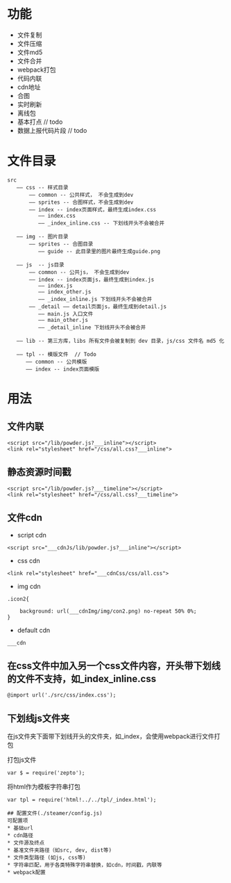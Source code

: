 
# 功能

* 文件复制
* 文件压缩
* 文件md5
* 文件合并
* webpack打包
* 代码内联
* cdn地址
* 合图
* 实时刷新
* 离线包
* 基本打点 // todo
* 数据上报代码片段 // todo


# 文件目录
```
src
   —— css -- 样式目录
       —— common -- 公共样式， 不会生成到dev
       —— sprites -- 合图样式，不会生成到dev
       —— index -- index页面样式，最终生成index.css
          —— index.css
          —— _index_inline.css -- 下划线开头不会被合并

   —— img -- 图片目录
       —— sprites -- 合图目录
          —— guide -- 此目录里的图片最终生成guide.png

   —— js  -- js目录
       —— common -- 公共js， 不会生成到dev
       —— index -- index页面js，最终生成到index.js
          —— index.js
          —— index_other.js
          —— _index_inline.js 下划线开头不会被合并
       —— _detail —— detail页面js，最终生成到detail.js
          —— main.js 入口文件
          —— main_other.js
          —— _detail_inline 下划线开头不会被合并

   —— lib -- 第三方库，libs 所有文件会被复制到 dev 目录，js/css 文件名 md5 化

   —— tpl -- 模版文件  // Todo
      —— common -- 公共模版
      —— index -- index页面模版
```

# 用法

## 文件内联
```
<script src="/lib/powder.js?___inline"></script>
<link rel="stylesheet" href="/css/all.css?___inline">
```

## 静态资源时间戳
```
<script src="/lib/powder.js?___timeline"></script>
<link rel="stylesheet" href="/css/all.css?___timeline">
```

## 文件cdn

* script cdn
```
<script src="___cdnJs/lib/powder.js?___inline"></script>
```

* css cdn
```
<link rel="stylesheet" href="___cdnCss/css/all.css">
```

* img cdn

```
.icon2{

    background: url(___cdnImg/img/con2.png) no-repeat 50% 0%;
}
```

* default cdn
```
___cdn
```


## 在css文件中加入另一个css文件内容，开头带下划线的文件不支持，如_index_inline.css
```
@import url('./src/css/index.css');
```

## 下划线js文件夹
在js文件夹下面带下划线开头的文件夹，如_index，会使用webpack进行文件打包

打包js文件
```
var $ = require('zepto');
```

将html作为模板字符串打包
```
var tpl = require('html!../../tpl/_index.html');

## 配置文件(./steamer/config.js)
可配置项
* 基础url
* cdn路径
* 文件源及终点
* 基准文件夹路径（如src, dev, dist等)
* 文件类型路径 (如js, css等)
* 字符串匹配，用于各类特殊字符串替换，如cdn，时间戳，内联等
* webpack配置